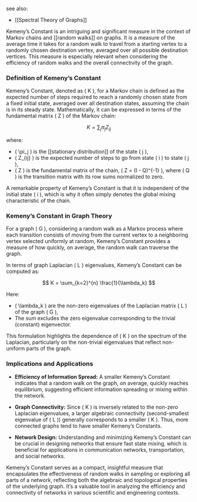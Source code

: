 see also:
- [[Spectral Theory of Graphs]]

Kemeny’s Constant is an intriguing and significant measure in the context of Markov chains and [[random walks]] on graphs. It is a measure of the average time it takes for a random walk to travel from a starting vertex to a randomly chosen destination vertex, averaged over all possible destination vertices. This measure is especially relevant when considering the efficiency of random walks and the overall connectivity of the graph.

### Definition of Kemeny’s Constant

Kemeny’s Constant, denoted as \( K \), for a Markov chain is defined as the expected number of steps required to reach a randomly chosen state from a fixed initial state, averaged over all destination states, assuming the chain is in its steady state. Mathematically, it can be expressed in terms of the fundamental matrix \( Z \) of the Markov chain:

$$
K = \sum_{j} \pi_j Z_{ij}
$$

where:
- \( \pi_j \) is the [[stationary distribution]] of the state \( j \),
- \( Z_{ij} \) is the expected number of steps to go from state \( i \) to state \( j \),
- \( Z \) is the fundamental matrix of the chain, \( Z = (I - Q)^{-1} \), where \( Q \) is the transition matrix with its row sums normalized to zero.

A remarkable property of Kemeny’s Constant is that it is independent of the initial state \( i \), which is why it often simply denotes the global mixing characteristic of the chain.

### Kemeny’s Constant in Graph Theory

For a graph \( G \), considering a random walk as a Markov process where each transition consists of moving from the current vertex to a neighboring vertex selected uniformly at random, Kemeny’s Constant provides a measure of how quickly, on average, the random walk can traverse the graph.

In terms of graph Laplacian \( L \) eigenvalues, Kemeny’s Constant can be computed as:

$$
K = \sum_{k=2}^{n} \frac{1}{\lambda_k}
$$

Here:
- \( \lambda_k \) are the non-zero eigenvalues of the Laplacian matrix \( L \) of the graph \( G \),
- The sum excludes the zero eigenvalue corresponding to the trivial (constant) eigenvector.

This formulation highlights the dependence of \( K \) on the spectrum of the Laplacian, particularly on the non-trivial eigenvalues that reflect non-uniform parts of the graph.

### Implications and Applications

- **Efficiency of Information Spread:** A smaller Kemeny’s Constant indicates that a random walk on the graph, on average, quickly reaches equilibrium, suggesting efficient information spreading or mixing within the network.
  
- **Graph Connectivity:** Since \( K \) is inversely related to the non-zero Laplacian eigenvalues, a larger algebraic connectivity (second-smallest eigenvalue of \( L \)) generally corresponds to a smaller \( K \). Thus, more connected graphs tend to have smaller Kemeny’s Constants.

- **Network Design:** Understanding and minimizing Kemeny’s Constant can be crucial in designing networks that ensure fast state mixing, which is beneficial for applications in communication networks, transportation, and social networks.

Kemeny’s Constant serves as a compact, insightful measure that encapsulates the effectiveness of random walks in sampling or exploring all parts of a network, reflecting both the algebraic and topological properties of the underlying graph. It’s a valuable tool in analyzing the efficiency and connectivity of networks in various scientific and engineering contexts.